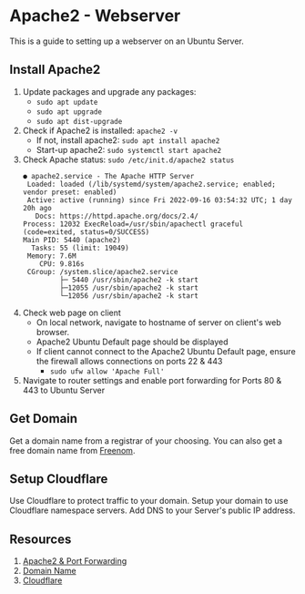 # Apache2 - Webserver
This is a guide to setting up a webserver on an Ubuntu Server.

## Install Apache2
1. Update packages and upgrade any packages:
    - `sudo apt update`
    - `sudo apt upgrade`
    - `sudo apt dist-upgrade`
2. Check if Apache2 is installed: `apache2 -v`
    - If not, install apache2: `sudo apt install apache2`
    - Start-up apache2: `sudo systemctl start apache2`
3. Check Apache status: `sudo /etc/init.d/apache2 status`
    ```
    ● apache2.service - The Apache HTTP Server
     Loaded: loaded (/lib/systemd/system/apache2.service; enabled; vendor preset: enabled)
     Active: active (running) since Fri 2022-09-16 03:54:32 UTC; 1 day 20h ago
       Docs: https://httpd.apache.org/docs/2.4/
    Process: 12032 ExecReload=/usr/sbin/apachectl graceful (code=exited, status=0/SUCCESS)
   Main PID: 5440 (apache2)
      Tasks: 55 (limit: 19049)
     Memory: 7.6M
        CPU: 9.816s
     CGroup: /system.slice/apache2.service
             ├─ 5440 /usr/sbin/apache2 -k start
             ├─12055 /usr/sbin/apache2 -k start
             └─12056 /usr/sbin/apache2 -k start
    ```
4. Check web page on client
    - On local network, navigate to hostname of server on client's web browser.
    - Apache2 Ubuntu Default page should be displayed
    - If client cannot connect to the Apache2 Ubuntu Default page, ensure the
    firewall allows connections on ports 22 & 443
        - `sudo ufw allow 'Apache Full'`
5. Navigate to router settings and enable port forwarding for Ports 80 & 443 to
Ubuntu Server

## Get Domain
Get a domain name from a registrar of your choosing. You can also get a free
domain name from [Freenom](https://www.freenom.com/en/index.html?lang=en).

## Setup Cloudflare
Use Cloudflare to protect traffic to your domain. Setup your domain to use
Cloudflare namespace servers. Add DNS to your Server's public IP address.

## Resources
1. [Apache2 & Port Forwarding](https://www.youtube.com/watch?v=KvLj-TNXFDs)
2. [Domain Name](https://youtu.be/gsvS2M5knOw?t=226)
3. [Cloudflare](https://youtu.be/gsvS2M5knOw?t=294)
